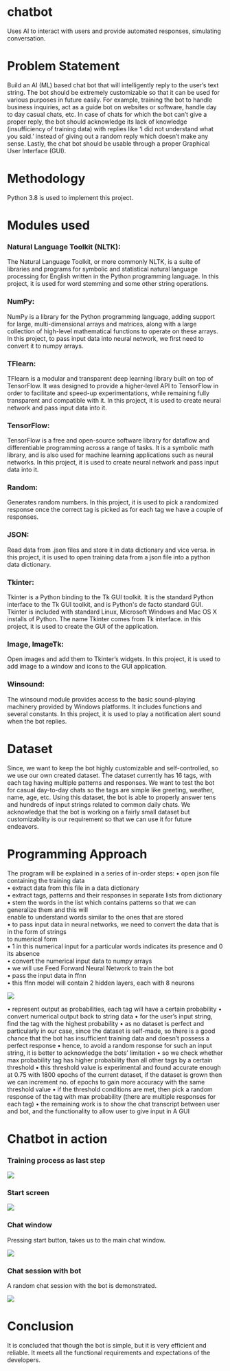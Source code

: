 # chatbot
Uses AI to interact with users and provide automated responses, simulating conversation.

# Problem Statement
Build an AI (ML) based chat bot that will intelligently reply to the user’s text string. The bot should be 
extremely customizable so that it can be used for various purposes in future easily. For example, training 
the bot to handle business inquiries, act as a guide bot on websites or software, handle day to day 
casual chats, etc. 
In case of chats for which the bot can’t give a proper reply, the bot should acknowledge its lack of 
knowledge (insufficiency of training data) with replies like ‘I did not understand what you said.’ instead 
of giving out a random reply which doesn’t make any sense.
Lastly, the chat bot should be usable through a proper Graphical User Interface (GUI).

# Methodology
Python 3.8 is used to implement this project.

# Modules used

### Natural Language Toolkit (NLTK):
The Natural Language Toolkit, or more commonly NLTK, is a suite of libraries and programs for symbolic 
and statistical natural language processing for English written in the Python programming language.
In this project, it is used for word stemming and some other string operations.

### NumPy:
NumPy is a library for the Python programming language, adding support for large, multi-dimensional 
arrays and matrices, along with a large collection of high-level mathematical functions to operate on 
these arrays.
In this project, to pass input data into neural network, we first need to convert it to numpy arrays.

### TFlearn:
TFlearn is a modular and transparent deep learning library built on top of TensorFlow. It was designed to 
provide a higher-level API to TensorFlow in order to facilitate and speed-up experimentations, while 
remaining fully transparent and compatible with it.
In this project, it is used to create neural network and pass input data into it.

### TensorFlow:
TensorFlow is a free and open-source software library for dataflow and differentiable programming 
across a range of tasks. It is a symbolic math library, and is also used for machine learning applications 
such as neural networks.
In this project, it is used to create neural network and pass input data into it.

### Random:
Generates random numbers.
In this project, it is used to pick a randomized response once the correct tag is picked as for each tag we 
have a couple of responses.

### JSON:
Read data from .json files and store it in data dictionary and vice versa.
in this project, it is used to open training data from a json file into a python data dictionary.

### Tkinter:
Tkinter is a Python binding to the Tk GUI toolkit. It is the standard Python interface to the Tk GUI toolkit, 
and is Python's de facto standard GUI. Tkinter is included with standard Linux, Microsoft Windows and 
Mac OS X installs of Python. The name Tkinter comes from Tk interface.
in this project, it is used to create the GUI of the application.

### Image, ImageTk:
Open images and add them to Tkinter’s widgets.
In this project, it is used to add image to a window and icons to the GUI application.

### Winsound:
The winsound module provides access to the basic sound-playing machinery provided by Windows 
platforms. It includes functions and several constants. 
In this project, it is used to play a notification alert sound when the bot replies.

# Dataset
Since, we want to keep the bot highly customizable and self-controlled, so we use our own created 
dataset. The dataset currently has 16 tags, with each tag having multiple patterns and responses. We 
want to test the bot for casual day-to-day chats so the tags are simple like greeting, weather, name, age, 
etc. Using this dataset, the bot is able to properly answer tens and hundreds of input strings related to 
common daily chats. We acknowledge that the bot is working on a fairly small dataset but 
customizability is our requirement so that we can use it for future endeavors.

# Programming Approach
The program will be explained in a series of in-order steps:
• open json file containing the training data  
• extract data from this file in a data dictionary  
• extract tags, patterns and their responses in separate lists from dictionary  
• stem the words in the list which contains patterns so that we can generalize them and this will   
enable to understand words similar to the ones that are stored  
• to pass input data in neural networks, we need to convert the data that is in the form of strings   
to numerical form  
• 1 in this numerical input for a particular words indicates its presence and 0 its absence  
• convert the numerical input data to numpy arrays  
• we will use Feed Forward Neural Network to train the bot  
• pass the input data in ffnn  
• this ffnn model will contain 2 hidden layers, each with 8 neurons  

<image src="/resources/nn.png">


• represent output as probabilities, each tag will have a certain probability
• convert numerical output back to string data
• for the user’s input string, find the tag with the highest probability
• as no dataset is perfect and particularly in our case, since the dataset is self-made, so there is a 
good chance that the bot has insufficient training data and doesn’t possess a perfect response
• hence, to avoid a random response for such an input string, it is better to acknowledge the bots’ 
limitation
• so we check whether max probability tag has higher probability than all other tags by a certain 
threshold
• this threshold value is experimental and found accurate enough at 0.75 with 1800 epochs of the 
current dataset, if the dataset is grown then we can increment no. of epochs to gain more 
accuracy with the same threshold value
• if the threshold conditions are met, then pick a random response of the tag with max probability 
(there are multiple responses for each tag)
• the remaining work is to show the chat transcript between user and bot, and the functionality 
to allow user to give input in A GUI

# Chatbot in action

### Training process as last step

<image src="/resources/ss1.png">


### Start screen

<image src="/resources/ss2.png">


### Chat window
Pressing start button, takes us to the main chat window.

<image src="/resources/ss3.png">


### Chat session with bot
A random chat session with the bot is demonstrated.

<image src="/resources/ss4.png">

# Conclusion
It is concluded that though the bot is simple, but it is very efficient and reliable. It meets all the 
functional requirements and expectations of the developers.
